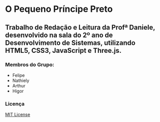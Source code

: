 # O Pequeno Príncipe Preto

## Trabalho de Redação e Leitura da Profª Daniele, desenvolvido na sala do 2º ano de Desenvolvimento de Sistemas, utilizando HTML5, CSS3, JavaScript e Three.js.
### Membros do Grupo:
<ul>
  <li>Felipe</li>
  <li>Nathiely</li>
  <li>Arthur</li>
  <li>Higor</li>
</ul>

### Licença
<a href="LICENSE">MIT License</a>
